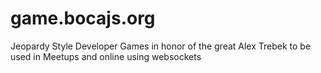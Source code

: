 # game.bocajs.org
Jeopardy Style Developer Games in honor of the great Alex Trebek to be used in Meetups and online using websockets
